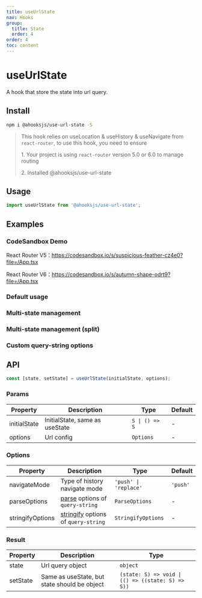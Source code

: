 ```yaml
---
title: useUrlState
nav: Hooks
group:
  title: State
  order: 4
order: 4
toc: content
---
```


# useUrlState

A hook that store the state into url query.

## Install

```bash
npm i @ahooksjs/use-url-state -S
```

> This hook relies on useLocation & useHistory & useNavigate from `react-router`, to use this hook, you need to ensure
>
> 1\. Your project is using `react-router` version 5.0 or 6.0 to manage routing
>
> 2\. Installed @ahooksjs/use-url-state

## Usage

```js
import useUrlState from '@ahooksjs/use-url-state';
```

## Examples

### CodeSandbox Demo

React Router V5：https://codesandbox.io/s/suspicious-feather-cz4e0?file=/App.tsx

React Router V6：https://codesandbox.io/s/autumn-shape-odrt9?file=/App.tsx

### Default usage

<code src="./src/demo/demo1.tsx" hideActions='["CSB"]'></code>

### Multi-state management

<code src="./src/demo/demo2.tsx" hideActions='["CSB"]'></code>

### Multi-state management (split)

<code src="./src/demo/demo4.tsx" hideActions='["CSB"]'></code>

### Custom query-string options

<code src="./src/demo/demo3.tsx" hideActions='["CSB"]'></code>

## API

```typescript
const [state, setState] = useUrlState(initialState, options);
```

### Params

| Property     | Description                    | Type           | Default |
| ------------ | ------------------------------ | -------------- | ------- |
| initialState | InitialState, same as useState | `S \| () => S` | -       |
| options      | Url config                     | `Options`      | -       |

### Options

| Property         | Description                                                                                                 | Type                  | Default  |
| ---------------- | ----------------------------------------------------------------------------------------------------------- | --------------------- | -------- |
| navigateMode     | Type of history navigate mode                                                                               | `'push' \| 'replace'` | `'push'` |
| parseOptions     | [parse](https://github.com/sindresorhus/query-string#parsestring-options) options of `query-string`         | `ParseOptions`        | -        |
| stringifyOptions | [stringify](https://github.com/sindresorhus/query-string#stringifyobject-options) options of `query-string` | `StringifyOptions`    | -        |

### Result

| Property | Description                                  | Type                                              |
| -------- | -------------------------------------------- | ------------------------------------------------- |
| state    | Url query object                             | `object`                                          |
| setState | Same as useState, but state should be object | `(state: S) => void \| (() => ((state: S) => S))` |
